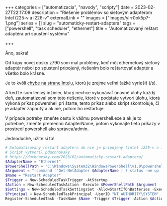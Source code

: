 +++
categories = ["automatizacia", "navody", "scripty"]
date = 2023-02-27T22:17:08
description = "Riešenie problémov so sieťovým adaptérom Intel i225-v a i226-v"
externalLink = ""
images = ["images/ylrr0ok5p7-1.png"]
series = []
slug = "automaticky-restart-adaptera"
tags = ["powershell", "task scheduler", "ethernet"]
title = "Automatizovaný reštart adaptéra pri spustení systému"

+++

Áno, sakra!

Od kúpy novej dosky z790 som mal problémy, keď môj ethernetový sieťový adaptér nebol po spustení pripojený, riešením bolo reštartovať adaptér a všetko bolo krásne.

Je to kvôli [chybe na strane Intelu](https://www.guru3d.com/news-story/intel-is-experiencing-network-issues-the-i226-v-controller-is-prone-to-connection-loss.html), ktorú je zrejme veľmi ťažké vyriešiť (/s).

A keďže som lenivý inžinier, ktorý nechce vykonávať únavné úlohy každý deň, zautomatizoval som toto riešenie, ktoré v podstate vytvorí úlohu, ktorá vykoná príkaz powershell pri štarte, tento príkaz alebo skript skontroluje, či je adaptér zapnutý a ak nie, potom ho reštartuje.

V prípade potreby zmeňte cestu k vášmu powershell.exe a ak je to potrebné, zmeňte premennú AdapterName, potom vykonajte tieto príkazy v prostredí powershell ako správca/admin.

Jednoduché, užite si to!

```powershell
# Automatizovany restart adaptera ak nie je pripojeny (intel i225-v a i226-v problem)
# Script vytvoril pduchnovsky
# https://duchnovsky.com/2023/02/automaticky-restart-adaptera/
$AdapterName = "Ethernet"
$PowerShellPath = "C:\Windows\System32\WindowsPowerShell\v1.0\powershell.exe"
$Argument = "-command `"Get-NetAdapter $AdapterName | ? status -ne up | Restart-NetAdapter`""
$Name = "Restart Adapter"
$Trigger = New-ScheduledTaskTrigger -AtStartup
$Action = New-ScheduledTaskAction -Execute $PowerShellPath $Argument
$Settings = New-ScheduledTaskSettingsSet -AllowStartIfOnBatteries -ExecutionTimeLimit 0
$Principal = New-ScheduledTaskPrincipal -UserID "NT AUTHORITY\SYSTEM" -LogonType ServiceAccount -RunLevel Highest
Register-ScheduledTask -TaskName $Name -Trigger $Trigger -Action $Action -Settings $Settings -Principal $Principal
```
